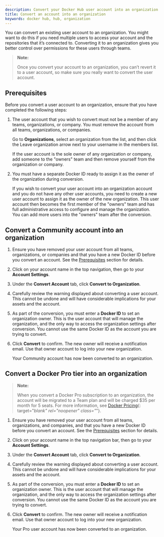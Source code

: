 ```yaml
---
description: Convert your Docker Hub user account into an organization
title: Convert an account into an organization
keywords: docker hub, hub, organization
---
```


You can convert an existing user account to an organization. You might want to do this if you need multiple users to access your account and the repositories that it’s connected to. Converting it to an organization gives you better control over permissions for these users through teams.

> **Note:**
>
> Once you convert your account to an organization, you can’t revert it to a user account, so make sure you really want to convert the user account.

## Prerequisites

Before you convert a user account to an organization, ensure that you have completed the following steps:

1. The user account that you wish to convert must not be a member of any teams, organizations, or company. You must remove the account from all teams, organizations, or companies.

    Go to **Organizations**, select an organization from the list, and then click the Leave organization arrow next to your username in the members list.

    If the user account is the sole owner of any organization or company, add someone to the "owners" team and then remove yourself from the organization or company.

2. You must have a separate Docker ID ready to assign it as the owner of the organization during conversion.

    If you wish to convert your user account into an organization account and you do not have any other user accounts, you need to create a new user account to assign it as the owner of the new organization. This user account then becomes the first member of the "owners" team and has full administrative access to configure and manage the organization. You can add more users into the "owners" team after the conversion.

## Convert a Community account into an organization

1. Ensure you have removed your user account from all teams, organizations, or companies and that you have a new Docker ID before you convert an account. See the [Prerequisites](#prerequisites) section for details.

2. Click on your account name in the top navigation, then go to your **Account Settings**.

3. Under the **Convert Account** tab, click **Convert to Organization**.

4. Carefully review the warning displayed about converting a user account. This cannot be undone and will have considerable implications for your assets and the account.

5. As part of the conversion, you must enter a **Docker ID** to set an organization owner. This is the user account that will manage the organization, and the only way to access the organization settings after conversion. You cannot use the same Docker ID as the account you are trying to convert.

6. Click **Convert** to confirm. The new owner will receive a notification email. Use that owner account to log into your new organization.

    Your Community account has now been converted to an organization.

## Convert a Docker Pro tier into an organization

>**Note:**
>
> When you convert a Docker Pro subscription to an organization, the account
will be migrated to a Team plan and will be charged $35 per month for 5 seats. For more information,
see [Docker Pricing](https://www.docker.com/pricing){: target="_blank" rel="noopener" class="_"}.

1. Ensure you have removed your user account from all teams, organizations, and companies, and that you have a new Docker ID before you convert an account. See the [Prerequisites](#prerequisites) section for details.

2. Click on your account name in the top navigation bar, then go to your **Account Settings**.

3. Under the **Convert Account** tab, click **Convert to Organization**.

4. Carefully review the warning displayed about converting a user account. This cannot be undone and will have considerable implications for your assets and the account.

5. As part of the conversion, you must enter a **Docker ID** to set an organization owner. This is the user account that will manage the organization, and the only way to access the organization settings after conversion. You cannot use the same Docker ID as the account you are trying to convert.

6. Click **Convert** to confirm. The new owner will receive a notification email. Use that owner account to log into your new organization.

    Your Pro user account has now been converted to an organization.

